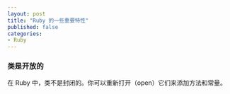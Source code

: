 ```yaml
---
layout: post
title: "Ruby 的一些重要特性"
published: false
categories:
- Ruby
---
```


### 类是开放的

在 Ruby 中，类不是封闭的。你可以重新打开（open）它们来添加方法和常量。
